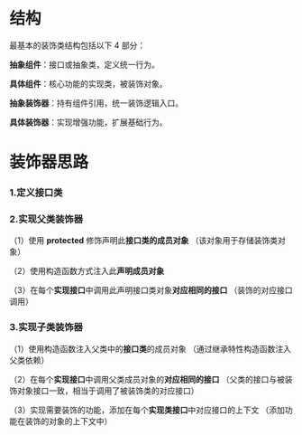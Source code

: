 # 结构

最基本的装饰类结构包括以下 4 部分：

**抽象组件**：接口或抽象类，定义统一行为。

**具体组件**：核心功能的实现类，被装饰对象。

**抽象装饰器**：持有组件引用，统一装饰逻辑入口。

**具体装饰器**：实现增强功能，扩展基础行为。

# 装饰器思路

### 1.定义接口类

### 2.实现父类装饰器

（1）使用 **protected** 修饰声明此**接口类的成员对象** （该对象用于存储装饰类对象）

（2）使用构造函数方式注入此**声明成员对象**

（3）在每个**实现接口**中调用此声明接口类对象**对应相同的接口** （装饰的对应接口调用）

### 3.实现子类装饰器

（1）使用构造函数注入父类中的**接口类**的成员对象 （通过继承特性构造函数注入父类依赖）

（2）在每个**实现接口**中调用父类成员对象的**对应相同的接口** （父类的接口与被装饰对象接口一致，相当于调用了被装饰类的对应接口）

（3）实现需要装饰的功能，添加在每个**实现类接口**中对应接口的上下文 （添加功能在装饰的对象的上下文中）